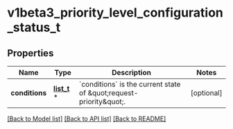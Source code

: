 # v1beta3_priority_level_configuration_status_t

## Properties
Name | Type | Description | Notes
------------ | ------------- | ------------- | -------------
**conditions** | [**list_t**](v1beta3_priority_level_configuration_condition.md) \* | &#x60;conditions&#x60; is the current state of \&quot;request-priority\&quot;. | [optional] 

[[Back to Model list]](../README.md#documentation-for-models) [[Back to API list]](../README.md#documentation-for-api-endpoints) [[Back to README]](../README.md)


